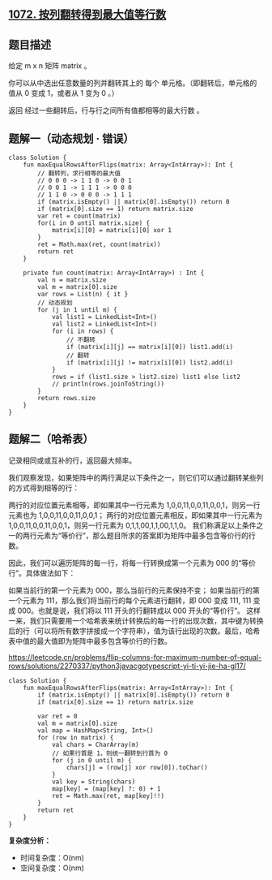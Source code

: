 ## [1072. 按列翻转得到最大值等行数](https://leetcode.cn/problems/flip-columns-for-maximum-number-of-equal-rows/description/)

## 题目描述

给定 m x n 矩阵 matrix 。

你可以从中选出任意数量的列并翻转其上的 每个 单元格。（即翻转后，单元格的值从 0 变成 1，或者从 1 变为 0 。）

返回 经过一些翻转后，行与行之间所有值都相等的最大行数 。

## 题解一（动态规划 · 错误）

```
class Solution {
    fun maxEqualRowsAfterFlips(matrix: Array<IntArray>): Int {
        // 翻转列，求行相等的最大值
        // 0 0 0 -> 1 1 0 -> 0 0 1
        // 0 0 1 -> 1 1 1 -> 0 0 0
        // 1 1 0 -> 0 0 0 -> 1 1 1
        if (matrix.isEmpty() || matrix[0].isEmpty()) return 0
        if (matrix[0].size == 1) return matrix.size
        var ret = count(matrix)
        for(i in 0 until matrix.size) {
            matrix[i][0] = matrix[i][0] xor 1
        }
        ret = Math.max(ret, count(matrix))
        return ret
    }

    private fun count(matrix: Array<IntArray>) : Int {
        val n = matrix.size
        val m = matrix[0].size
        var rows = List(n) { it }
        // 动态规划
        for (j in 1 until m) {
            val list1 = LinkedList<Int>()
            val list2 = LinkedList<Int>()
            for (i in rows) {
                // 不翻转
                if (matrix[i][j] == matrix[i][0]) list1.add(i)
                // 翻转
                if (matrix[i][j] != matrix[i][0]) list2.add(i)
            }
            rows = if (list1.size > list2.size) list1 else list2
            // println(rows.joinToString())
        }
        return rows.size
    }
}
```

## 题解二（哈希表）

记录相同或或互补的行，返回最大频率。

我们观察发现，如果矩阵中的两行满足以下条件之一，则它们可以通过翻转某些列的方式得到相等的行：

两行的对应位置元素相等，即如果其中一行元素为 1,0,0,11,0,0,11,0,0,1，则另一行元素也为 1,0,0,11,0,0,11,0,0,1；
两行的对应位置元素相反，即如果其中一行元素为 1,0,0,11,0,0,11,0,0,1，则另一行元素为 0,1,1,00,1,1,00,1,1,0。
我们称满足以上条件之一的两行元素为“等价行”，那么题目所求的答案即为矩阵中最多包含等价行的行数。

因此，我们可以遍历矩阵的每一行，将每一行转换成第一个元素为 000 的“等价行”。具体做法如下：

如果当前行的第一个元素为 000，那么当前行的元素保持不变；
如果当前行的第一个元素为 111，那么我们将当前行的每个元素进行翻转，即 000 变成 111, 111 变成 000。也就是说，我们将以 111 开头的行翻转成以 000 开头的“等价行”。
这样一来，我们只需要用一个哈希表来统计转换后的每一行的出现次数，其中键为转换后的行（可以将所有数字拼接成一个字符串），值为该行出现的次数。最后，哈希表中值的最大值即为矩阵中最多包含等价行的行数。

https://leetcode.cn/problems/flip-columns-for-maximum-number-of-equal-rows/solutions/2270337/python3javacgotypescript-yi-ti-yi-jie-ha-gl17/

```
class Solution {
    fun maxEqualRowsAfterFlips(matrix: Array<IntArray>): Int {
        if (matrix.isEmpty() || matrix[0].isEmpty()) return 0
        if (matrix[0].size == 1) return matrix.size

        var ret = 0
        val m = matrix[0].size
        val map = HashMap<String, Int>()
        for (row in matrix) {
            val chars = CharArray(m)
            // 如果行首是 1，则统一翻转到行首为 0
            for (j in 0 until m) {
                chars[j] = (row[j] xor row[0]).toChar()
            }
            val key = String(chars)
            map[key] = (map[key] ?: 0) + 1
            ret = Math.max(ret, map[key]!!)
        }
        return ret
    }
}
```

**复杂度分析：**

- 时间复杂度：O(nm)
- 空间复杂度：O(nm)



